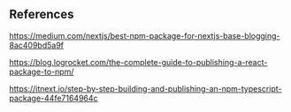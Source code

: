 ## References

https://medium.com/nextjs/best-npm-package-for-nextjs-base-blogging-8ac409bd5a9f

https://blog.logrocket.com/the-complete-guide-to-publishing-a-react-package-to-npm/

https://itnext.io/step-by-step-building-and-publishing-an-npm-typescript-package-44fe7164964c